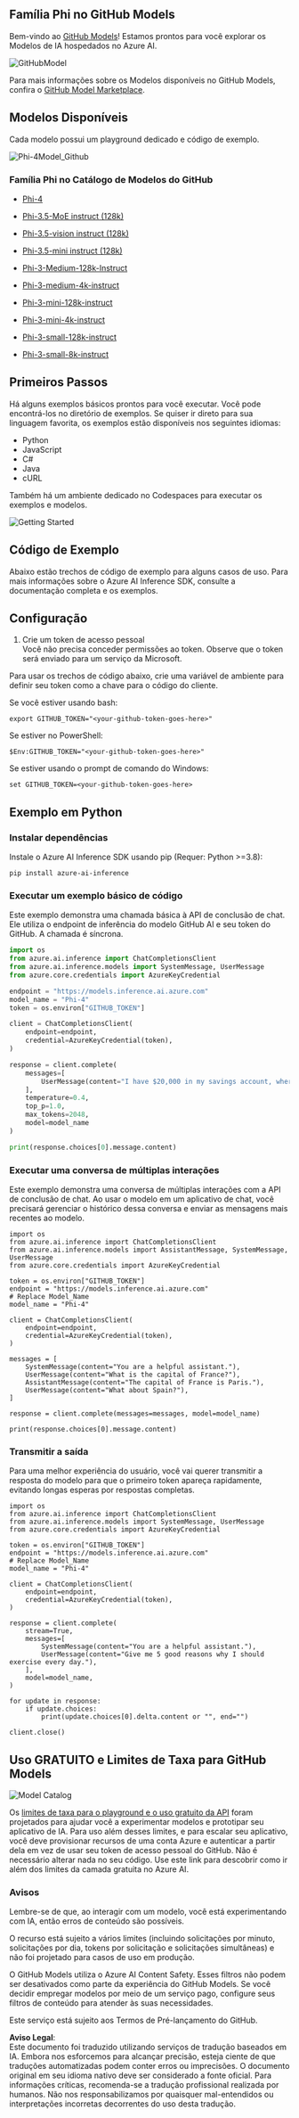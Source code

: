 ## Família Phi no GitHub Models

Bem-vindo ao [GitHub Models](https://github.com/marketplace/models)! Estamos prontos para você explorar os Modelos de IA hospedados no Azure AI.

![GitHubModel](../../../../../translated_images/GitHub_ModelCatalog.4fc858ab26afe64c43f5e423ad0c5c733878bb536fdb027a5bcf1f80c41b0633.pt.png)

Para mais informações sobre os Modelos disponíveis no GitHub Models, confira o [GitHub Model Marketplace](https://github.com/marketplace/models).

## Modelos Disponíveis

Cada modelo possui um playground dedicado e código de exemplo.

![Phi-4Model_Github](../../../../../translated_images/GitHub_ModelPlay.998e294f6ee69c3ca174c880b32af9feec4221d0d787de899ad9bb2da3b58981.pt.png)

### Família Phi no Catálogo de Modelos do GitHub

- [Phi-4](https://github.com/marketplace/models/azureml/Phi-4)

- [Phi-3.5-MoE instruct (128k)](https://github.com/marketplace/models/azureml/Phi-3-5-MoE-instruct)

- [Phi-3.5-vision instruct (128k)](https://github.com/marketplace/models/azureml/Phi-3-5-vision-instruct)

- [Phi-3.5-mini instruct (128k)](https://github.com/marketplace/models/azureml/Phi-3-5-mini-instruct)

- [Phi-3-Medium-128k-Instruct](https://github.com/marketplace/models/azureml/Phi-3-medium-128k-instruct)

- [Phi-3-medium-4k-instruct](https://github.com/marketplace/models/azureml/Phi-3-medium-4k-instruct)

- [Phi-3-mini-128k-instruct](https://github.com/marketplace/models/azureml/Phi-3-mini-128k-instruct)

- [Phi-3-mini-4k-instruct](https://github.com/marketplace/models/azureml/Phi-3-mini-4k-instruct)

- [Phi-3-small-128k-instruct](https://github.com/marketplace/models/azureml/Phi-3-small-128k-instruct)

- [Phi-3-small-8k-instruct](https://github.com/marketplace/models/azureml/Phi-3-small-8k-instruct)

## Primeiros Passos

Há alguns exemplos básicos prontos para você executar. Você pode encontrá-los no diretório de exemplos. Se quiser ir direto para sua linguagem favorita, os exemplos estão disponíveis nos seguintes idiomas:

- Python
- JavaScript
- C#
- Java
- cURL

Também há um ambiente dedicado no Codespaces para executar os exemplos e modelos.

![Getting Started](../../../../../translated_images/GitHub_ModelGetStarted.b4b839a081583da39bc976c2f0d8ac4603d3b8c23194b16cc9e0a1014f5611d0.pt.png)

## Código de Exemplo

Abaixo estão trechos de código de exemplo para alguns casos de uso. Para mais informações sobre o Azure AI Inference SDK, consulte a documentação completa e os exemplos.

## Configuração

1. Crie um token de acesso pessoal  
   Você não precisa conceder permissões ao token. Observe que o token será enviado para um serviço da Microsoft.

Para usar os trechos de código abaixo, crie uma variável de ambiente para definir seu token como a chave para o código do cliente.

Se você estiver usando bash:  
```
export GITHUB_TOKEN="<your-github-token-goes-here>"
```  
Se estiver no PowerShell:  

```
$Env:GITHUB_TOKEN="<your-github-token-goes-here>"
```  

Se estiver usando o prompt de comando do Windows:  

```
set GITHUB_TOKEN=<your-github-token-goes-here>
```  

## Exemplo em Python

### Instalar dependências  
Instale o Azure AI Inference SDK usando pip (Requer: Python >=3.8):  

```
pip install azure-ai-inference
```  

### Executar um exemplo básico de código  

Este exemplo demonstra uma chamada básica à API de conclusão de chat. Ele utiliza o endpoint de inferência do modelo GitHub AI e seu token do GitHub. A chamada é síncrona.

```python
import os
from azure.ai.inference import ChatCompletionsClient
from azure.ai.inference.models import SystemMessage, UserMessage
from azure.core.credentials import AzureKeyCredential

endpoint = "https://models.inference.ai.azure.com"
model_name = "Phi-4"
token = os.environ["GITHUB_TOKEN"]

client = ChatCompletionsClient(
    endpoint=endpoint,
    credential=AzureKeyCredential(token),
)

response = client.complete(
    messages=[
        UserMessage(content="I have $20,000 in my savings account, where I receive a 4% profit per year and payments twice a year. Can you please tell me how long it will take for me to become a millionaire? Also, can you please explain the math step by step as if you were explaining it to an uneducated person?"),
    ],
    temperature=0.4,
    top_p=1.0,
    max_tokens=2048,
    model=model_name
)

print(response.choices[0].message.content)
```  

### Executar uma conversa de múltiplas interações  

Este exemplo demonstra uma conversa de múltiplas interações com a API de conclusão de chat. Ao usar o modelo em um aplicativo de chat, você precisará gerenciar o histórico dessa conversa e enviar as mensagens mais recentes ao modelo.

```
import os
from azure.ai.inference import ChatCompletionsClient
from azure.ai.inference.models import AssistantMessage, SystemMessage, UserMessage
from azure.core.credentials import AzureKeyCredential

token = os.environ["GITHUB_TOKEN"]
endpoint = "https://models.inference.ai.azure.com"
# Replace Model_Name
model_name = "Phi-4"

client = ChatCompletionsClient(
    endpoint=endpoint,
    credential=AzureKeyCredential(token),
)

messages = [
    SystemMessage(content="You are a helpful assistant."),
    UserMessage(content="What is the capital of France?"),
    AssistantMessage(content="The capital of France is Paris."),
    UserMessage(content="What about Spain?"),
]

response = client.complete(messages=messages, model=model_name)

print(response.choices[0].message.content)
```  

### Transmitir a saída  

Para uma melhor experiência do usuário, você vai querer transmitir a resposta do modelo para que o primeiro token apareça rapidamente, evitando longas esperas por respostas completas.

```
import os
from azure.ai.inference import ChatCompletionsClient
from azure.ai.inference.models import SystemMessage, UserMessage
from azure.core.credentials import AzureKeyCredential

token = os.environ["GITHUB_TOKEN"]
endpoint = "https://models.inference.ai.azure.com"
# Replace Model_Name
model_name = "Phi-4"

client = ChatCompletionsClient(
    endpoint=endpoint,
    credential=AzureKeyCredential(token),
)

response = client.complete(
    stream=True,
    messages=[
        SystemMessage(content="You are a helpful assistant."),
        UserMessage(content="Give me 5 good reasons why I should exercise every day."),
    ],
    model=model_name,
)

for update in response:
    if update.choices:
        print(update.choices[0].delta.content or "", end="")

client.close()
```  

## Uso GRATUITO e Limites de Taxa para GitHub Models

![Model Catalog](../../../../../translated_images/GitHub_Model.0c2abb992151c5407046e2b763af51505ff709f04c0950785e0300fdc8c55a0c.pt.png)

Os [limites de taxa para o playground e o uso gratuito da API](https://docs.github.com/en/github-models/prototyping-with-ai-models#rate-limits) foram projetados para ajudar você a experimentar modelos e prototipar seu aplicativo de IA. Para uso além desses limites, e para escalar seu aplicativo, você deve provisionar recursos de uma conta Azure e autenticar a partir dela em vez de usar seu token de acesso pessoal do GitHub. Não é necessário alterar nada no seu código. Use este link para descobrir como ir além dos limites da camada gratuita no Azure AI.

### Avisos

Lembre-se de que, ao interagir com um modelo, você está experimentando com IA, então erros de conteúdo são possíveis.

O recurso está sujeito a vários limites (incluindo solicitações por minuto, solicitações por dia, tokens por solicitação e solicitações simultâneas) e não foi projetado para casos de uso em produção.

O GitHub Models utiliza o Azure AI Content Safety. Esses filtros não podem ser desativados como parte da experiência do GitHub Models. Se você decidir empregar modelos por meio de um serviço pago, configure seus filtros de conteúdo para atender às suas necessidades.

Este serviço está sujeito aos Termos de Pré-lançamento do GitHub.

**Aviso Legal**:  
Este documento foi traduzido utilizando serviços de tradução baseados em IA. Embora nos esforcemos para alcançar precisão, esteja ciente de que traduções automatizadas podem conter erros ou imprecisões. O documento original em seu idioma nativo deve ser considerado a fonte oficial. Para informações críticas, recomenda-se a tradução profissional realizada por humanos. Não nos responsabilizamos por quaisquer mal-entendidos ou interpretações incorretas decorrentes do uso desta tradução.